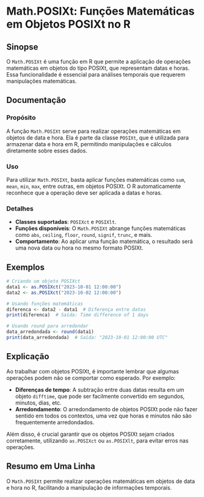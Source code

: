 <!--
Meta Description: # Math.POSIXt: Funções Matemáticas em Objetos POSIXt no R ## Sinopse O `Math.POSIXt` é uma função em R que permite a aplicação de operações matemática...
Meta Keywords: posixt, que, matemáticas, objetos, math
-->

# Math.POSIXt: Funções Matemáticas em Objetos POSIXt no R

## Sinopse
O `Math.POSIXt` é uma função em R que permite a aplicação de operações matemáticas em objetos do tipo POSIXt, que representam datas e horas. Essa funcionalidade é essencial para análises temporais que requerem manipulações matemáticas.

## Documentação
### Propósito
A função `Math.POSIXt` serve para realizar operações matemáticas em objetos de data e hora. Ela é parte da classe `POSIXt`, que é utilizada para armazenar data e hora em R, permitindo manipulações e cálculos diretamente sobre esses dados.

### Uso
Para utilizar `Math.POSIXt`, basta aplicar funções matemáticas como `sum`, `mean`, `min`, `max`, entre outras, em objetos POSIXt. O R automaticamente reconhece que a operação deve ser aplicada a datas e horas.

### Detalhes
- **Classes suportadas**: `POSIXct` e `POSIXlt`.
- **Funções disponíveis**: O `Math.POSIXt` abrange funções matemáticas como `abs`, `ceiling`, `floor`, `round`, `signif`, `trunc`, e mais.
- **Comportamento**: Ao aplicar uma função matemática, o resultado será uma nova data ou hora no mesmo formato POSIXt.

## Exemplos
```R
# Criando um objeto POSIXct
data1 <- as.POSIXct("2023-10-01 12:00:00")
data2 <- as.POSIXct("2023-10-02 12:00:00")

# Usando funções matemáticas
diferenca <- data2 - data1  # Diferença entre datas
print(diferenca)  # Saída: Time difference of 1 days

# Usando round para arredondar
data_arredondada <- round(data1)
print(data_arredondada)  # Saída: "2023-10-01 12:00:00 UTC"
```

## Explicação
Ao trabalhar com objetos POSIXt, é importante lembrar que algumas operações podem não se comportar como esperado. Por exemplo:
- **Diferenças de tempo**: A subtração entre duas datas resulta em um objeto `difftime`, que pode ser facilmente convertido em segundos, minutos, dias, etc.
- **Arredondamento**: O arredondamento de objetos POSIXt pode não fazer sentido em todos os contextos, uma vez que horas e minutos não são frequentemente arredondados.

Além disso, é crucial garantir que os objetos POSIXt sejam criados corretamente, utilizando `as.POSIXct` ou `as.POSIXlt`, para evitar erros nas operações.

## Resumo em Uma Linha
O `Math.POSIXt` permite realizar operações matemáticas em objetos de data e hora no R, facilitando a manipulação de informações temporais.